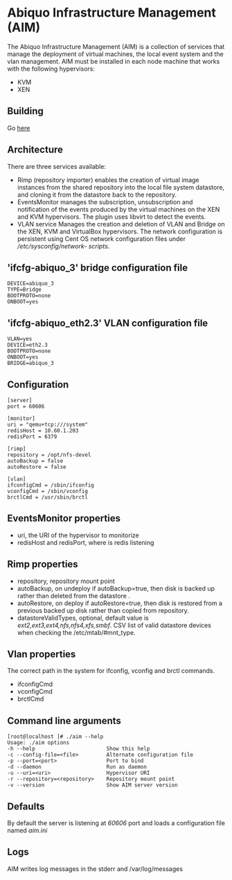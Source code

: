 Abiquo Infrastructure Management (AIM)
======================================

The Abiquo Infrastructure Management (AIM) is a collection of services that manage the deployment of virtual machines, the local event system and the vlan management. AIM must be installed in each node machine that works with the following hypervisors:

* KVM
* XEN

Building
--------

Go [here](http://wiki.abiquo.com/display/ABI17/Building+thrift+based+AIM+on+CentOS5)

Architecture
------------

There are three services available:

* Rimp (repository importer) enables the creation of virtual image instances from the shared repository into the local file system datastore, and cloning it from the datastore back to the repository.
* EventsMonitor manages the subscription, unsubscription and notification of the events produced by the virtual machines on the XEN and KVM hypervisors. The plugin uses libvirt to detect the events.
* VLAN service Manages the creation and deletion of VLAN and Bridge on the XEN, KVM and VirtualBox hypervisors. The network 
configuration is persistent using Cent OS network configuration files under _/etc/sysconfig/network-
scripts_. 

'ifcfg-abiquo_3' bridge configuration file
------------------------------------------

    DEVICE=abiquo_3
    TYPE=Bridge
    BOOTPROTO=none
    ONBOOT=yes
    
'ifcfg-abiquo_eth2.3' VLAN configuration file
---------------------------------------------

    VLAN=yes
    DEVICE=eth2.3
    BOOTPROTO=none
    ONBOOT=yes
    BRIDGE=abiquo_3

Configuration
-------------

    [server]
    port = 60606
    
    [monitor]
    uri = "qemu+tcp:///system"
    redisHost = 10.60.1.203
    redisPort = 6379
    
    [rimp]
    repository = /opt/nfs-devel
    autoBackup = false
    autoRestore = false
    
    [vlan]
    ifconfigCmd = /sbin/ifconfig
    vconfigCmd = /sbin/vconfig
    brctlCmd = /usr/sbin/brctl

EventsMonitor properties
------------------------

* uri, the URI of the hypervisor to monitorize
* redisHost and redisPort, where is redis listening

Rimp properties
---------------

* repository, repository mount point
* autoBackup, on undeploy if autoBackup=true, then disk is backed up rather than deleted from the datastore .
* autoRestore, on deploy if autoRestore=true, then disk is restored from a previous backed up disk rather than copied from repository.
* datastoreValidTypes, optional, default value is _ext2,ext3,ext4,nfs,nfs4,xfs,smbf_. CSV list of valid datastore devices when checking the /etc/mtab/#mnt_type.  

Vlan properties
---------------

The correct path in the system for ifconfig, vconfig and brctl commands.

* ifconfigCmd
* vconfigCmd
* brctlCmd

Command line arguments
----------------------

    [root@localhost ]# ./aim --help
    Usage: ./aim options
    -h --help                       Show this help
    -c --config-file=<file>         Alternate configuration file
    -p --port=<port>                Port to bind
    -d --daemon                     Run as daemon
    -u --uri=<uri>                  Hypervisor URI
    -r --repository=<repository>    Repository mount point
    -v --version                    Show AIM server version

Defaults
--------

By default the server is listening at *60606* port and loads a configuration file named *aim.ini*

Logs
----

AIM writes log messages in the stderr and /var/log/messages
